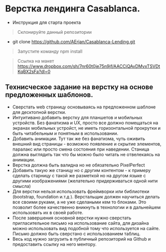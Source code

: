 # Верстка лендинга Casablanca.

- Инструкция для старта проекта

> Склонируйте данный репозитории

- git clone https://github.com/AErjan/Casablanca-Lending.git

> Запустите команду npm install

> Ссылка на макет https://www.dropbox.com/sh/7nr60t0je75n9jf/AACCiQAvDMvxTSVDtKqBX2sFa?dl=0

## Технисческое задание на верстку на основе предложенных шаблонов.

- Сверстать web страницу основываясь на предложенном шаблоне для десктопной верстки.
- Интуитивано добавить верстку для планшетов и мобильных устройств. Без фанатизма и UX, просто все должно помещаться на экранах мобильных устройст, не иметь горизонтальной прокрутки и быть читабельным и понятным в использовании.
- Добавить анимации. Тут так же без фанатизма, чуть оживить внешний вид страницы - возможно появление и скрытие элементов, паралакс или просто смена состояния при наведении. Станица должна выглядить так что бы можно было читать не отвелекаясь на анимации.
- Верстка должна быть валидна но не обязательно PixelPerfect
- Добавить такую же станицу но с другим контентом - к примеру сделать старницу с такой же разметкой но на другом языке с другими изображениями (желательно придерживаться одной нити смысла)
- Для верстки нельзя использовать фреймворки или библиотеки (bootstrap, foundation и.т.д ). Верстальщик должен научиться делать все своими руками, а не уже сделаными кем то блоками. Это позволит более качественно вникнуть в технологии и в дальнейшем использовать их в своей работе.
- После завершения основной верстки нужно сверстать пригласительное письмо на использование сайта, для дизайна можно использовать вид подобной тому что используется на сайте. Письмо должно быть сверстано с использованием таблиц.
- Весь код нужно загрузить в публичный репозиторий на Github и предоставить ссылку на него ментору.
